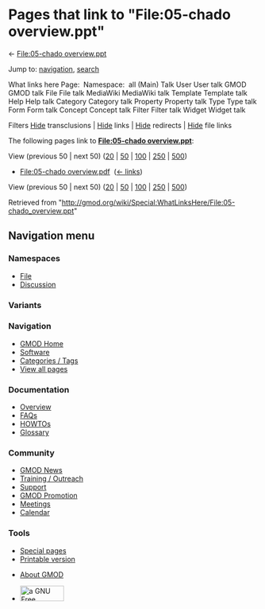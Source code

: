 <div id="mw-page-base" class="noprint">

</div>

<div id="mw-head-base" class="noprint">

</div>

<div id="content" class="mw-body" role="main">

<span id="top"></span>

<div id="mw-js-message" style="display:none;">

</div>



# <span dir="auto">Pages that link to "File:05-chado overview.ppt"</span>

<div id="bodyContent">

<div id="contentSub">

← [File:05-chado
overview.ppt](/wiki/File:05-chado_overview.ppt "File:05-chado overview.ppt")

</div>

<div id="jump-to-nav" class="mw-jump">

Jump to: [navigation](#mw-navigation), [search](#p-search)

</div>

<div id="mw-content-text">

What links here Page:  Namespace:  all (Main) Talk User User talk GMOD
GMOD talk File File talk MediaWiki MediaWiki talk Template Template talk
Help Help talk Category Category talk Property Property talk Type Type
talk Form Form talk Concept Concept talk Filter Filter talk Widget
Widget talk

Filters
[Hide](/mediawiki/index.php?title=Special:WhatLinksHere/File:05-chado_overview.ppt&hidetrans=1 "Special:WhatLinksHere/File:05-chado overview.ppt")
transclusions \|
[Hide](/mediawiki/index.php?title=Special:WhatLinksHere/File:05-chado_overview.ppt&hidelinks=1 "Special:WhatLinksHere/File:05-chado overview.ppt")
links \|
[Hide](/mediawiki/index.php?title=Special:WhatLinksHere/File:05-chado_overview.ppt&hideredirs=1 "Special:WhatLinksHere/File:05-chado overview.ppt")
redirects \|
[Hide](/mediawiki/index.php?title=Special:WhatLinksHere/File:05-chado_overview.ppt&hideimages=1 "Special:WhatLinksHere/File:05-chado overview.ppt")
file links

The following pages link to **[File:05-chado
overview.ppt](/wiki/File:05-chado_overview.ppt "File:05-chado overview.ppt")**:

View (previous 50 \| next 50)
([20](/mediawiki/index.php?title=Special:WhatLinksHere/File:05-chado_overview.ppt&limit=20 "Special:WhatLinksHere/File:05-chado overview.ppt")
\|
[50](/mediawiki/index.php?title=Special:WhatLinksHere/File:05-chado_overview.ppt&limit=50 "Special:WhatLinksHere/File:05-chado overview.ppt")
\|
[100](/mediawiki/index.php?title=Special:WhatLinksHere/File:05-chado_overview.ppt&limit=100 "Special:WhatLinksHere/File:05-chado overview.ppt")
\|
[250](/mediawiki/index.php?title=Special:WhatLinksHere/File:05-chado_overview.ppt&limit=250 "Special:WhatLinksHere/File:05-chado overview.ppt")
\|
[500](/mediawiki/index.php?title=Special:WhatLinksHere/File:05-chado_overview.ppt&limit=500 "Special:WhatLinksHere/File:05-chado overview.ppt"))

- [File:05-chado
  overview.pdf](/wiki/File:05-chado_overview.pdf "File:05-chado overview.pdf")
  ‎ <span class="mw-whatlinkshere-tools">([←
  links](/mediawiki/index.php?title=Special:WhatLinksHere&target=File%3A05-chado+overview.pdf "Special:WhatLinksHere"))</span>

View (previous 50 \| next 50)
([20](/mediawiki/index.php?title=Special:WhatLinksHere/File:05-chado_overview.ppt&limit=20 "Special:WhatLinksHere/File:05-chado overview.ppt")
\|
[50](/mediawiki/index.php?title=Special:WhatLinksHere/File:05-chado_overview.ppt&limit=50 "Special:WhatLinksHere/File:05-chado overview.ppt")
\|
[100](/mediawiki/index.php?title=Special:WhatLinksHere/File:05-chado_overview.ppt&limit=100 "Special:WhatLinksHere/File:05-chado overview.ppt")
\|
[250](/mediawiki/index.php?title=Special:WhatLinksHere/File:05-chado_overview.ppt&limit=250 "Special:WhatLinksHere/File:05-chado overview.ppt")
\|
[500](/mediawiki/index.php?title=Special:WhatLinksHere/File:05-chado_overview.ppt&limit=500 "Special:WhatLinksHere/File:05-chado overview.ppt"))

</div>

<div class="printfooter">

Retrieved from
"<http://gmod.org/wiki/Special:WhatLinksHere/File:05-chado_overview.ppt>"

</div>

<div id="catlinks" class="catlinks catlinks-allhidden">

</div>

<div class="visualClear">

</div>

</div>

</div>

<div id="mw-navigation">

## Navigation menu

<div id="mw-head">



<div id="left-navigation">

<div id="p-namespaces" class="vectorTabs" role="navigation"
aria-labelledby="p-namespaces-label">

### Namespaces

- <span id="ca-nstab-image"><a href="/wiki/File:05-chado_overview.ppt" accesskey="c"
  title="View the file page [c]">File</a></span>
- <span id="ca-talk"><a
  href="/mediawiki/index.php?title=File_talk:05-chado_overview.ppt&amp;action=edit&amp;redlink=1"
  accesskey="t"
  title="Discussion about the content page [t]">Discussion</a></span>

</div>

<div id="p-variants" class="vectorMenu emptyPortlet" role="navigation"
aria-labelledby="p-variants-label">

### 

### Variants[](#)

<div class="menu">

</div>

</div>

</div>

<div id="right-navigation">





</div>



</div>

</div>

</div>

<div id="mw-panel">

<div id="p-logo" role="banner">

<a href="/wiki/Main_Page"
style="background-image: url(http://gmod.org/images/GMOD-cogs.png);"
title="Visit the main page"></a>

</div>

<div id="p-Navigation" class="portal" role="navigation"
aria-labelledby="p-Navigation-label">

### Navigation

<div class="body">

- <span id="n-GMOD-Home">[GMOD Home](/wiki/Main_Page)</span>
- <span id="n-Software">[Software](/wiki/GMOD_Components)</span>
- <span id="n-Categories-.2F-Tags">[Categories /
  Tags](/wiki/Categories)</span>
- <span id="n-View-all-pages">[View all
  pages](/wiki/Special:AllPages)</span>

</div>

</div>

<div id="p-Documentation" class="portal" role="navigation"
aria-labelledby="p-Documentation-label">

### Documentation

<div class="body">

- <span id="n-Overview">[Overview](/wiki/Overview)</span>
- <span id="n-FAQs">[FAQs](/wiki/Category:FAQ)</span>
- <span id="n-HOWTOs">[HOWTOs](/wiki/Category:HOWTO)</span>
- <span id="n-Glossary">[Glossary](/wiki/Glossary)</span>

</div>

</div>

<div id="p-Community" class="portal" role="navigation"
aria-labelledby="p-Community-label">

### Community

<div class="body">

- <span id="n-GMOD-News">[GMOD News](/wiki/GMOD_News)</span>
- <span id="n-Training-.2F-Outreach">[Training /
  Outreach](/wiki/Training_and_Outreach)</span>
- <span id="n-Support">[Support](/wiki/Support)</span>
- <span id="n-GMOD-Promotion">[GMOD
  Promotion](/wiki/GMOD_Promotion)</span>
- <span id="n-Meetings">[Meetings](/wiki/Meetings)</span>
- <span id="n-Calendar">[Calendar](/wiki/Calendar)</span>

</div>

</div>

<div id="p-tb" class="portal" role="navigation"
aria-labelledby="p-tb-label">

### Tools

<div class="body">

- <span id="t-specialpages"><a href="/wiki/Special:SpecialPages" accesskey="q"
  title="A list of all special pages [q]">Special pages</a></span>
- <span id="t-print"><a
  href="/mediawiki/index.php?title=Special:WhatLinksHere/File:05-chado_overview.ppt&amp;printable=yes"
  rel="alternate" accesskey="p"
  title="Printable version of this page [p]">Printable version</a></span>

</div>

</div>

</div>

</div>

<div id="footer" role="contentinfo">

- <span id="footer-places-about">[About
  GMOD](/wiki/GMOD:About "GMOD:About")</span>

<!-- -->

- <span id="footer-copyrightico">[<img src="http://www.gnu.org/graphics/gfdl-logo-small.png" width="88"
  height="31" alt="a GNU Free Documentation License" />](http://www.gnu.org/licenses/fdl-1.3.html)</span>




</div>

